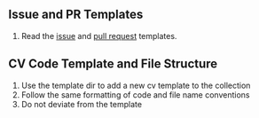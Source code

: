 
## Issue and PR Templates

1. Read the [issue](./issue_template.md) and [pull request](./pull_request_template.md) templates.


## CV Code Template and File Structure

1. Use the template dir to add a new cv template to the collection
2. Follow the same formatting of code and file name conventions
3. Do not deviate from the template